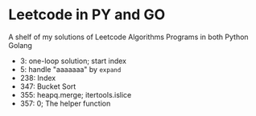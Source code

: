 # Leetcode in PY and GO
A shelf of my solutions of Leetcode Algorithms Programs in both Python Golang

* 3: one-loop solution; start index
* 5: handle "aaaaaaa" by `expand` 
* 238: Index
* 347: Bucket Sort
* 355: heapq.merge; itertools.islice
* 357: 0; The helper function
